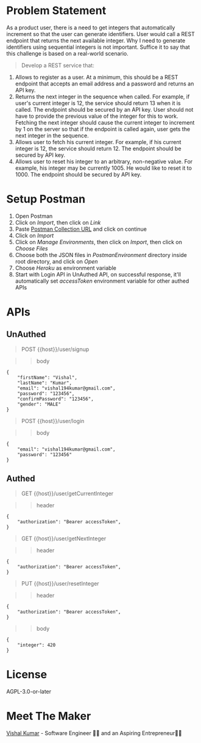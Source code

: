 # Problem Statement

As a product user, there is a need to get integers that automatically increment so that the user can generate identifiers. User would call a REST endpoint that returns the next available integer.
Why I need to generate identifiers using sequential integers is not important.
Suffice it to say that this challenge is based on a real-world scenario.

> Develop a REST service that:

1. Allows to register as a user. At a minimum, this should be a REST endpoint that accepts an email address and a password and returns an API key.
1. Returns the next integer in the sequence when called. For example, if user's current integer is 12, the service should return 13 when it is called. The endpoint should be secured by an API key. User should not have to provide the previous value of the integer for this to work. Fetching the next integer should cause the current integer to increment by 1 on the server so that if the endpoint is called again, user gets the next integer in the sequence.
1. Allows user to fetch his current integer. For example, if his current integer is 12, the service should return 12. The endpoint should be secured by API key.
1. Allows user to reset his integer to an arbitrary, non-negative value. For example, his integer may be currently 1005. He would like to reset it to 1000. The endpoint should be secured by API key.

# Setup Postman

1. Open Postman
1. Click on *Import*, then click on *Link*
1. Paste [Postman Collection URL] and click on continue
1. Click on *Import*
1. Click on *Manage Environments*, then click on *Import*, then click on *Choose Files*
1. Choose both the JSON files in *PostmanEnvironment* directory inside root directory, and click on *Open*
1. Choose *Heroku* as environment variable
1. Start with Login API in UnAuthed API, on successful response, it'll automatically set *accessToken* environment variable for other authed APIs

# APIs
## UnAuthed
> POST {{host}}/user/signup

>> body

    {
        "firstName": "Vishal",
        "lastName": "Kumar",
        "email": "vishal194kumar@gmail.com",
        "password": "123456",
        "confirmPassword": "123456",
        "gender": "MALE"
    }

> POST {{host}}/user/login

>> body

    {
        "email": "vishal194kumar@gmail.com",
        "password": "123456"
    }

## Authed

> GET {{host}}/user/getCurrentInteger

>> header

    {
        "authorization": "Bearer accessToken",
    }

> GET {{host}}/user/getNextInteger

>> header

    {
        "authorization": "Bearer accessToken",
    }

> PUT {{host}}/user/resetInteger

>> header

    {
        "authorization": "Bearer accessToken",
    }

>> body

    {
        "integer": 420
    }

# License

AGPL-3.0-or-later 

# Meet The Maker
[Vishal Kumar] - Software Engineer 👨‍💻 and an Aspiring Entrepreneur👨‍💼

[Vishal Kumar]: <https://www.linkedin.com/in/the-vishal-kumar/>
[Postman Collection URL]: <https://www.getpostman.com/collections/c72c575620af85491f0d>
